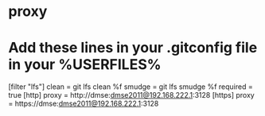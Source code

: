 # proxy
# Add these lines in your .gitconfig file in your %USERFILES%

[filter "lfs"]
	clean = git lfs clean %f
	smudge = git lfs smudge %f
	required = true
[http]
    proxy = http://dmse:dmse2011@192.168.222.1:3128
[https]
    proxy = https://dmse:dmse2011@192.168.222.1:3128
